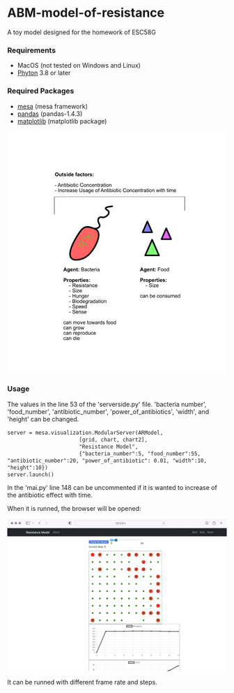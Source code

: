 # ABM-model-of-resistance
A toy model designed for the homework of ESC58G

### Requirements

- MacOS (not tested on Windows and Linux)
- [Phyton](https://www.python.org/) 3.8 or later

### Required Packages 

- [mesa](https://mesa.readthedocs.io/en/stable/) (mesa framework)
- [pandas](https://pandas.pydata.org/) (pandas-1.4.3)
- [matplotlib](https://matplotlib.org) (matplotlib package)


<img src="https://github.com/recepcanaltinbag/ABM-model-of-resistance/blob/main/main_figure.png" width="500" />


### Usage

The values in the line 53 of the 'serverside.py' file. 'bacteria number', 'food_number', 'antibiotic_number', 'power_of_antibiotics', 'width', and 'height' can be changed.

```
server = mesa.visualization.ModularServer(ARModel,
                       [grid, chart, chart2],
                       "Resistance Model",
                       {"bacteria_number":5, "food_number":55,  "antibiotic_number":20, "power_of_antibiotic": 0.01, "width":10, "height":10})
server.launch()
```

In the 'mai.py' line 148 can be uncommented if it is wanted to increase of the antibiotic effect with time.

When it is runned, the browser will be opened:

<img src="https://github.com/recepcanaltinbag/ABM-model-of-resistance/blob/main/example.png" width="750" />

It can be runned with different frame rate and steps. 



